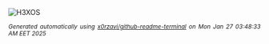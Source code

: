 <div align="justify">
<picture>
    <source media="(prefers-color-scheme: dark)" srcset="https://i.ibb.co/c6BX1YS/output-gif.gif">
    <source media="(prefers-color-scheme: light)" srcset="https://i.ibb.co/c6BX1YS/output-gif.gif">
    <img alt="H3XOS" src="https://i.ibb.co/c6BX1YS/output-gif.gif">
</picture>

<sub><i>Generated automatically using [x0rzavi/github-readme-terminal](https://github.com/x0rzavi/github-readme-terminal) on Mon Jan 27 03:48:33 AM EET 2025</i></sub>
</div>